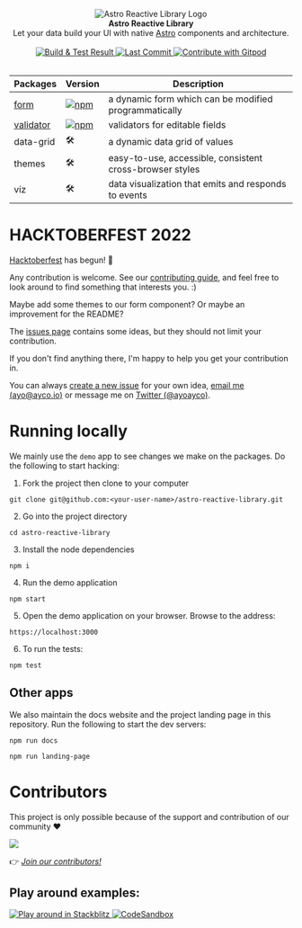 <p align="center">
  <img src="https://raw.githubusercontent.com/ayoayco/astro-reactive-library/main/.github/assets/logo/min-banner.png" alt="Astro Reactive Library Logo">
  <br />
  <strong>Astro Reactive Library</strong>
  <br />
  Let your data build your UI with native <a href="https://astro.build">Astro</a> components and architecture.
  <br />
  <br />
  <a href="https://github.com/ayoayco/astro-reactive-library/actions/workflows/build-and-test.yml">
    <img src="https://github.com/ayoayco/astro-reactive-library/actions/workflows/build-and-test.yml/badge.svg?branch=main" alt="Build & Test Result" />
  </a>
  <a href="https://github.com/ayoayco/astro-reactive-library">
    <img alt="Last Commit" src="https://img.shields.io/github/last-commit/ayoayco/astro-reactive-library?logo=github" />
  </a>
  <a href="https://gitpod.io/#https://github.com/ayoayco/astro-reactive-library.git">
  <img
    src="https://img.shields.io/badge/Contribute%20with-Gitpod-908a85?logo=gitpod"
    alt="Contribute with Gitpod"
  />
  </a>

  <br />
  <br />
<p>

| Packages                                                                                              | Version                                                                                           | Description                                              |
| ----------------------------------------------------------------------------------------------------- | ------------------------------------------------------------------------------------------------- | -------------------------------------------------------- |
| [form](https://github.com/ayoayco/astro-reactive-library/blob/main/packages/form/README.md)           | [![npm](https://img.shields.io/npm/v/@astro-reactive/form)](./packages/form/RELEASE.md)           | a dynamic form which can be modified programmatically    |
| [validator](https://github.com/ayoayco/astro-reactive-library/blob/main/packages/validator/README.md) | [![npm](https://img.shields.io/npm/v/@astro-reactive/validator)](./packages/validator/RELEASE.md) | validators for editable fields                           |
| data-grid                                                                                             | 🛠                                                                                                 | a dynamic data grid of values                            |
| themes                                                                                                | 🛠                                                                                                 | easy-to-use, accessible, consistent cross-browser styles |
| viz                                                                                                   | 🛠                                                                                                 | data visualization that emits and responds to events     |

# HACKTOBERFEST 2022

[Hacktoberfest](https://hacktoberfest.com) has begun! 🚀

Any contribution is welcome. See our [contributing guide](https://github.com/ayoayco/astro-reactive-library/blob/main/CONTRIBUTING.md), and feel free to look around to find something that interests you. :)

Maybe add some themes to our form component? Or maybe an improvement for the README?

The [issues page](https://github.com/ayoayco/astro-reactive-library/issues?q=is%3Aopen+is%3Aissue+label%3A%22accepting+PRs%22) contains some ideas, but they should not limit your contribution.

If you don't find anything there, I'm happy to help you get your contribution in.

You can always [create a new issue](https://github.com/ayoayco/astro-reactive-library/issues/new/choose) for your own idea, [email me (ayo@ayco.io)](mailto:ayo@ayco.io) or message me on [Twitter (@ayoayco)](https://twitter.com/ayoayco).

# Running locally

We mainly use the `demo` app to see changes we make on the packages. Do the following to start hacking:

1. Fork the project then clone to your computer

```
git clone git@github.com:<your-user-name>/astro-reactive-library.git
```

2. Go into the project directory

```
cd astro-reactive-library
```

3. Install the node dependencies

```
npm i
```

4. Run the demo application

```
npm start
```

5. Open the demo application on your browser. Browse to the address:

```
https://localhost:3000
```

6. To run the tests:

```
npm test
```

## Other apps

We also maintain the docs website and the project landing page in this repository. Run the following to start the dev servers:

```
npm run docs
```

```
npm run landing-page
```

# Contributors

This project is only possible because of the support and contribution of our community ❤️

<a href="https://github.com/ayoayco/astro-reactive-library/graphs/contributors">
  <img src="https://contrib.rocks/image?repo=ayoayco/astro-reactive-library" />
</a>

👉 _[Join our contributors!](https://github.com/ayoayco/astro-reactive-library/blob/main/CONTRIBUTING.md)_

## Play around examples:

  <a href="https://stackblitz.com/edit/github-ze9ebb-tthuka?file=package.json,src%2Fpages%2Findex.astro">
    <img
      src="https://developer.stackblitz.com/img/open_in_stackblitz_small.svg"
      alt="Play around in Stackblitz"
    />
  </a>
  <a href="https://codesandbox.io/s/astro-reactive-library-u72dgj?file=/src/pages/index.astro">
    <img
      src="https://img.shields.io/badge/Open%20in-CodeSandbox-040404?logo=codesandbox"
      alt="CodeSandbox"
    />
  </a>